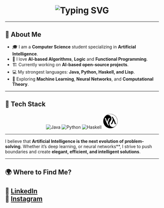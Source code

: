 <h1 align="center">
  <img src="https://readme-typing-svg.herokuapp.com?font=Fira+Code&size=24&pause=1000&color=00F7FF&center=true&vCenter=true&width=435&lines=Hey+there!+👋;AI+Enthusiast+CS+Student;Can+Kara" alt="Typing SVG" />
</h1>

---

## 🚀 **About Me**
- 🎓 I am a **Computer Science** student specializing in **Artificial Intelligence**.
- 🧠 I love **AI-based Algorithms**, **Logic** and **Functional Programming**.
- 🏗 Currently working on **AI-based open-source projects**.
- 💻 My strongest languages: **Java, Python, Haskell, and Lisp**.
- 🔬 Exploring **Machine Learning**, **Neural Networks**, and **Computational Theory**.

---

## 🔧 **Tech Stack**
<p align="center">
  <img src="https://cdn.jsdelivr.net/gh/devicons/devicon/icons/java/java-original.svg" height="50" alt="Java" />
  <img src="https://cdn.jsdelivr.net/gh/devicons/devicon/icons/python/python-original.svg" height="50" alt="Python" />
  <img src="https://upload.wikimedia.org/wikipedia/commons/1/1c/Haskell-Logo.svg" height="50" alt="Haskell" />
  <img src="https://raw.githubusercontent.com/cnkra/test-logo/refs/heads/master/test-logo/Lisp_logo.svg.png" height="50" alt="Lisp Logo" />
</p>

---

I believe that **Artificial Intelligence is the next evolution of problem-solving**. Whether it’s deep learning, or neural networks**, I strive to push boundaries and create **elegant, efficient, and intelligent solutions**.

---

## 🌍 **Where to Find Me?**
📌 [LinkedIn](https://www.linkedin.com/in/h%C3%BCseyin-can-kara-9a717919b/)  
📌 [Instagram](https://www.instagram.com/_darquesse)  
---
